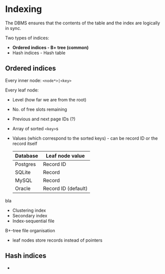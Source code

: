 # Indexing

The DBMS ensures that the contents of the table and the index are logically in sync.

Two types of indices:
* **Ordered indices - B+ tree (common)**
* Hash indices - Hash table

## Ordered indices

Every inner node: `<node*>|<key>`

Every leaf node:
* Level (how far we are from the root)
* No. of free slots remaining
* Previous and next page IDs (?)
* Array of sorted `<key>`s
* Values (which correspond to the sorted keys) - can be record ID or the record itself

    Database | Leaf node value
    ---------|------------------
    Postgres | Record ID
    SQLite   | Record
    MySQL    | Record
    Oracle   | Record ID (default)

bla

* Clustering index
* Secondary index
* Index-sequential file

B+-tree file organisation
* leaf nodes store records instead of pointers

## Hash indices

-

